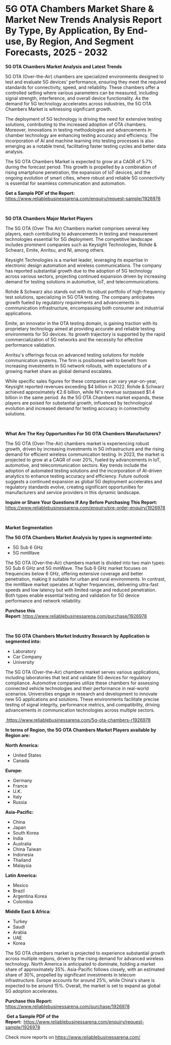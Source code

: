 <p><h1>5G OTA Chambers Market Share & Market New Trends Analysis Report By Type, By Application, By End-use, By Region, And Segment Forecasts, 2025 - 2032</h1></p><p><strong>5G OTA Chambers Market Analysis and Latest Trends</strong></p>
<p><p>5G OTA (Over-the-Air) chambers are specialized environments designed to test and evaluate 5G devices' performance, ensuring they meet the required standards for connectivity, speed, and reliability. These chambers offer a controlled setting where various parameters can be measured, including signal strength, interference, and overall device functionality. As the demand for 5G technology accelerates across industries, the 5G OTA Chambers Market is witnessing significant growth.</p><p>The deployment of 5G technology is driving the need for extensive testing solutions, contributing to the increased adoption of OTA chambers. Moreover, innovations in testing methodologies and advancements in chamber technology are enhancing testing accuracy and efficiency. The incorporation of AI and machine learning into testing processes is also emerging as a notable trend, facilitating faster testing cycles and better data analysis.</p><p>The 5G OTA Chambers Market is expected to grow at a CAGR of 5.7% during the forecast period. This growth is propelled by a combination of rising smartphone penetration, the expansion of IoT devices, and the ongoing evolution of smart cities, where robust and reliable 5G connectivity is essential for seamless communication and automation.</p></p>
<p><strong>Get a Sample PDF of the Report:&nbsp;</strong> <a href="https://www.reliablebusinessarena.com/enquiry/request-sample/1926978?utm_campaign=3506&utm_medium=2&utm_source=Github&utm_content=ia&utm_term=28032025&utm_id=5g-ota-chambers">https://www.reliablebusinessarena.com/enquiry/request-sample/1926978</a></p>
<p>&nbsp;</p>
<p><strong>5G OTA Chambers Major Market Players</strong></p>
<p><p>The 5G OTA (Over The Air) Chambers market comprises several key players, each contributing to advancements in testing and measurement technologies essential for 5G deployment. The competitive landscape includes prominent companies such as Keysight Technologies, Rohde & Schwarz, Emite, Anritsu, and NI, among others. </p><p>Keysight Technologies is a market leader, leveraging its expertise in electronic design automation and wireless communications. The company has reported substantial growth due to the adoption of 5G technology across various sectors, projecting continued expansion driven by increasing demand for testing solutions in automotive, IoT, and telecommunications. </p><p>Rohde & Schwarz also stands out with its robust portfolio of high-frequency test solutions, specializing in 5G OTA testing. The company anticipates growth fueled by regulatory requirements and advancements in communication infrastructure, encompassing both consumer and industrial applications. </p><p>Emite, an innovator in the OTA testing domain, is gaining traction with its proprietary technology aimed at providing accurate and reliable testing environments for 5G devices. Its growth trajectory is supported by the rapid commercialization of 5G networks and the necessity for effective performance validation. </p><p>Anritsu's offerings focus on advanced testing solutions for mobile communication systems. The firm is positioned well to benefit from increasing investments in 5G network rollouts, with expectations of a growing market share as global demand escalates.</p><p>While specific sales figures for these companies can vary year-on-year, Keysight reported revenues exceeding $4 billion in 2022. Rohde & Schwarz achieved approximately €2.6 billion, while NI's revenue surpassed $1.4 billion in the same period. As the 5G OTA Chambers market expands, these players are poised for substantial growth, influenced by technological evolution and increased demand for testing accuracy in connectivity solutions.</p></p>
<p>&nbsp;</p>
<p><strong>What Are The Key Opportunities For 5G OTA Chambers Manufacturers?</strong></p>
<p><p>The 5G OTA (Over-The-Air) chambers market is experiencing robust growth, driven by increasing investments in 5G infrastructure and the rising demand for efficient wireless communication testing. In 2023, the market is projected to grow at a CAGR of over 20%, fueled by advancements in IoT, automotive, and telecommunication sectors. Key trends include the adoption of automated testing solutions and the incorporation of AI-driven analytics to enhance testing accuracy and efficiency. Future outlook suggests a continued expansion as global 5G deployment accelerates and regulatory standards evolve, creating significant opportunities for manufacturers and service providers in this dynamic landscape.</p></p>
<p><strong>Inquire or Share Your Questions If Any Before Purchasing This Report:</strong> <a href="https://www.reliablebusinessarena.com/enquiry/pre-order-enquiry/1926978?utm_campaign=3506&utm_medium=2&utm_source=Github&utm_content=ia&utm_term=28032025&utm_id=5g-ota-chambers">https://www.reliablebusinessarena.com/enquiry/pre-order-enquiry/1926978</a></p>
<p>&nbsp;</p>
<p><strong>Market Segmentation</strong></p>
<p><strong>The 5G OTA Chambers Market Analysis by types is segmented into:</strong></p>
<p><ul><li>5G Sub 6 GHz</li><li>5G mmWave</li></ul></p>
<p><p>The 5G OTA (Over-the-Air) chambers market is divided into two main types: 5G Sub 6 GHz and 5G mmWave. The Sub 6 GHz market focuses on frequencies below 6 GHz, offering extensive coverage and better penetration, making it suitable for urban and rural environments. In contrast, the mmWave market operates at higher frequencies, delivering ultra-fast speeds and low latency but with limited range and reduced penetration. Both types enable essential testing and validation for 5G device performance and network reliability.</p></p>
<p><strong>Purchase this Report:&nbsp;</strong><a href="https://www.reliablebusinessarena.com/purchase/1926978?utm_campaign=3506&utm_medium=2&utm_source=Github&utm_content=ia&utm_term=28032025&utm_id=5g-ota-chambers">https://www.reliablebusinessarena.com/purchase/1926978</a></p>
<p>&nbsp;</p>
<p><strong>The 5G OTA Chambers Market Industry Research by Application is segmented into:</strong></p>
<p><ul><li>Laboratory</li><li>Car Company</li><li>University</li></ul></p>
<p><p>The 5G OTA (Over-the-Air) chambers market serves various applications, including laboratories that test and validate 5G devices for regulatory compliance. Automotive companies utilize these chambers for assessing connected vehicle technologies and their performance in real-world scenarios. Universities engage in research and development to innovate new 5G applications and solutions. These environments facilitate precise testing of signal integrity, performance metrics, and compatibility, driving advancements in communication technologies across multiple sectors.</p></p>
<p><a href="https://www.reliablebusinessarena.com/5g-ota-chambers-r1926978?utm_campaign=3506&utm_medium=2&utm_source=Github&utm_content=ia&utm_term=28032025&utm_id=5g-ota-chambers">&nbsp;https://www.reliablebusinessarena.com/5g-ota-chambers-r1926978</a></p>
<p><strong>In terms of Region, the 5G OTA Chambers Market Players available by Region are:</strong></p>
<p>
    <p> <strong> North America: </strong>
        <ul>
            <li>United States</li>
            <li>Canada</li>
        </ul>
        </p> 
    <p> <strong> Europe: </strong>
        <ul>
            <li>Germany</li>
            <li>France</li>
            <li>U.K.</li>
            <li>Italy</li>
            <li>Russia</li>
        </ul>
        </p> 
    <p> <strong> Asia-Pacific: </strong>
        <ul>
            <li>China</li>
            <li>Japan</li>
            <li>South Korea</li>
            <li>India</li>
            <li>Australia</li>
            <li>China Taiwan</li>
            <li>Indonesia</li>
            <li>Thailand</li>
            <li>Malaysia</li>
        </ul>
        </p> 
    <p> <strong> Latin America: </strong>
        <ul>
            <li>Mexico</li>
            <li>Brazil</li>
            <li>Argentina Korea</li>
            <li>Colombia</li>
        </ul>
        </p> 
    <p> <strong> Middle East & Africa: </strong>
        <ul>
            <li>Turkey</li>
            <li>Saudi</li>
            <li>Arabia</li>
            <li>UAE</li>
            <li>Korea</li>
        </ul>
    </p>
    </p>
<p><p>The 5G OTA chambers market is projected to experience substantial growth across multiple regions, driven by the rising demand for advanced wireless technology. North America is anticipated to dominate, holding a market share of approximately 35%. Asia-Pacific follows closely, with an estimated share of 30%, propelled by significant investments in telecom infrastructure. Europe accounts for around 25%, while China's share is expected to be around 15%. Overall, the market is set to expand as global 5G adoption accelerates.</p></p>
<p><strong>Purchase this Report: </strong><a href="https://www.reliablebusinessarena.com/purchase/1926978?utm_campaign=3506&utm_medium=2&utm_source=Github&utm_content=ia&utm_term=28032025&utm_id=5g-ota-chambers">https://www.reliablebusinessarena.com/purchase/1926978</a></p>
<p>&nbsp;<strong>Get a Sample PDF of the Report:&nbsp;&nbsp;</strong><a href="https://www.reliablebusinessarena.com/enquiry/request-sample/1926978?utm_campaign=3506&utm_medium=2&utm_source=Github&utm_content=ia&utm_term=28032025&utm_id=5g-ota-chambers">https://www.reliablebusinessarena.com/enquiry/request-sample/1926978</a></p>
<p><strong></strong></p>
<p>Check more reports on <a href="https://www.reliablebusinessarena.com/?utm_campaign=3506&utm_medium=2&utm_source=Github&utm_content=ia&utm_term=28032025&utm_id=5g-ota-chambers">https://www.reliablebusinessarena.com/</a></p>